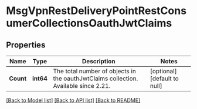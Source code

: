# MsgVpnRestDeliveryPointRestConsumerCollectionsOauthJwtClaims

## Properties
Name | Type | Description | Notes
------------ | ------------- | ------------- | -------------
**Count** | **int64** | The total number of objects in the oauthJwtClaims collection. Available since 2.21. | [optional] [default to null]

[[Back to Model list]](../README.md#documentation-for-models) [[Back to API list]](../README.md#documentation-for-api-endpoints) [[Back to README]](../README.md)

